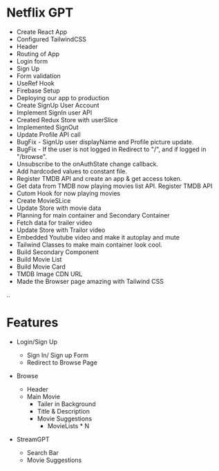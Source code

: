 
# Netflix GPT

- Create React App
- Configured TailwindCSS
- Header
- Routing of App
- Login form
- Sign Up
- Form validation
- UseRef Hook
- Firebase Setup
- Deploying our app to production
- Create SignUp User Account
- Implement SignIn user API
- Created Redux Store with userSlice
- Implemented SignOut
- Update Profile API call
- BugFix - SignUp user displayName and Profile picture update.
- BugFix - If the user is not logged in Redirect to "/", and if logged in "/browse".
- Unsubscribe to the onAuthState change callback.
- Add hardcoded values to constant file.   
- Register TMDB API and create an app & get access token.
- Get data from TMDB now playing movies list API. Register TMDB API
- Cutom Hook for now playing movies
- Create MovieSLice
- Update Store with movie data
- Planning for main container and Secondary Container
- Fetch data for trailer video
- Update Store with Trailor video
- Embedded Youtube video and make it autoplay and mute
- Tailwind Classes to make main container look cool.
- Build Secondary Component
- Build Movie List
- Build Movie Card
- TMDB Image CDN URL
- Made the Browser page amazing with Tailwind CSS



..
# Features

- Login/Sign Up
    - Sign In/ Sign up Form
    - Redirect to Browse Page

- Browse
    - Header
    - Main Movie
        - Tailer in Background
        - Title & Description
        - Movie Suggestions
            - MovieLists * N

- StreamGPT
    - Search Bar
    - Movie Suggestions

